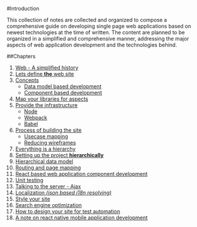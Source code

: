#Introduction

This collection of notes are collected and organized to compose a comprehensive guide on developing single page 
web applications based on newest technologies at the time of written. The content are planned to be organized in a 
simplified and comprehensive manner, addressing the major aspects of web application development and the 
technologies behind.

##Chapters

1. [Web - A simplified history](./web-a-simplified-history.md)
1. [Lets define **the** web site]()
1. [Concepts]()
    * [Data model based development]()
    * [Component based development]()
1. [Map your libraries for aspects]()
1. [Provide the infrastructure]()
    * [Node]()
    * [Webpack]()
    * [Babel]()
1. [Process of building the site]()
    * [Usecase mapping]()
    * [Reducing wireframes]()
1. [Everything is a hierarchy]()
1. [Setting up the project **hierarchically**]()
1. [Hierarchical data model]()
1. [Routing and page mapping]()
1. [React based web application component development]()
1. [Unit testing]()
1. [Talking to the server - Ajax]()
1. [Localization _(json based i18n resolving)_]()
1. [Style your site]()
1. [Search engine optimization]()
1. [How to design your site for test automation]()
1. [A note on react native mobile application development]()